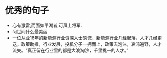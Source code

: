 # 优秀的句子
- 心有激雷,而面如平湖者,可拜上将军.
- 问世间什么最美丽
- 一位从业16年的新能源行业资深人士感慨，新能源行业几经起落，人才几经更迭。政策助推，行业发展，投机分子一拥而上，政策去泡沫，哀鸿遍野，人才流失。“真正留在行业里的都是大浪淘沙，千里挑一的人才。”